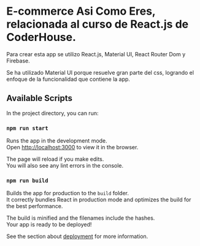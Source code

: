 # E-commerce Asi Como Eres, relacionada al curso de React.js de CoderHouse.

Para crear esta app se utilizo React.js, Material UI, React Router Dom y  Firebase.

Se ha utilizado Material UI porque resuelve gran parte del css, logrando el enfoque de la funcionalidad que contiene la app. 

## Available Scripts

In the project directory, you can run:

### `npm run start`

Runs the app in the development mode.\
Open [http://localhost:3000](http://localhost:3000) to view it in the browser.

The page will reload if you make edits.\
You will also see any lint errors in the console.

### `npm run build`

Builds the app for production to the `build` folder.\
It correctly bundles React in production mode and optimizes the build for the best performance.

The build is minified and the filenames include the hashes.\
Your app is ready to be deployed!

See the section about [deployment](https://facebook.github.io/create-react-app/docs/deployment) for more information.
